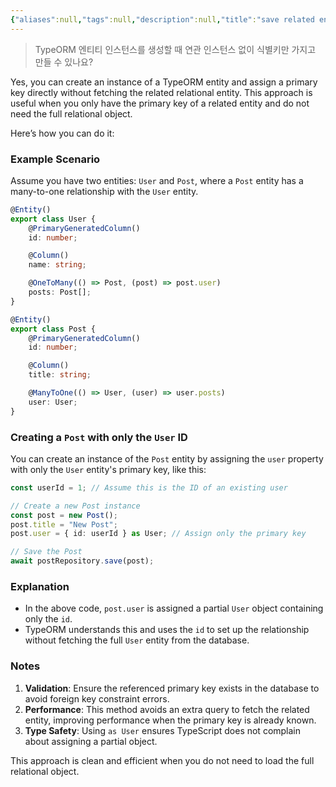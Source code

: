 ```yaml
---
{"aliases":null,"tags":null,"description":null,"title":"save related entities only with PK {typeorm}","created":"2024-12-18T18:26:03","updated":"2024-12-18T18:27:46","dg-publish":true,"permalink":"/docs/save related entities only with PK {typeorm}/","dgPassFrontmatter":true}
---
```



> TypeORM 엔티티 인스턴스를 생성할 때 연관 인스턴스 없이 식별키만 가지고 만들 수 있나요?

Yes, you can create an instance of a TypeORM entity and assign a primary key directly without fetching the related relational entity. This approach is useful when you only have the primary key of a related entity and do not need the full relational object.

Here’s how you can do it:

### Example Scenario

Assume you have two entities: `User` and `Post`, where a `Post` entity has a many-to-one relationship with the `User` entity.

```typescript
@Entity()
export class User {
    @PrimaryGeneratedColumn()
    id: number;

    @Column()
    name: string;

    @OneToMany(() => Post, (post) => post.user)
    posts: Post[];
}

@Entity()
export class Post {
    @PrimaryGeneratedColumn()
    id: number;

    @Column()
    title: string;

    @ManyToOne(() => User, (user) => user.posts)
    user: User;
}
```

### Creating a `Post` with only the `User` ID

You can create an instance of the `Post` entity by assigning the `user` property with only the `User` entity's primary key, like this:

```typescript
const userId = 1; // Assume this is the ID of an existing user

// Create a new Post instance
const post = new Post();
post.title = "New Post";
post.user = { id: userId } as User; // Assign only the primary key

// Save the Post
await postRepository.save(post);
```

### Explanation

- In the above code, `post.user` is assigned a partial `User` object containing only the `id`.
- TypeORM understands this and uses the `id` to set up the relationship without fetching the full `User` entity from the database.

### Notes

1. **Validation**: Ensure the referenced primary key exists in the database to avoid foreign key constraint errors.
2. **Performance**: This method avoids an extra query to fetch the related entity, improving performance when the primary key is already known.
3. **Type Safety**: Using `as User` ensures TypeScript does not complain about assigning a partial object.

This approach is clean and efficient when you do not need to load the full relational object.
